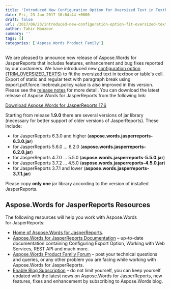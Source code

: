```yaml
---
title: 'Introduced New Configuration Option for Oversized Text in Textbox and Improved Export of Static Text in Aspose.Words for JasperReports 17.6'
date: Fri, 23 Jun 2017 10:04:44 +0000
draft: false
url: /2017/06/23/introduced-new-configuration-option-fit-oversized-text-textbox-improved-export-static-text-aspose.words-jasperreports-17.6/
author: Tahir Manzoor
summary: ''
tags: []
categories: ['Aspose.Words Product Family']
---
```


[](https://www.aspose.com/products/words/jasperreports)We are pleased to announce new release of Aspose.Words for JasperReports that includes features, enhancement and bug fixes reported by our customers. We have introduced new [configuration option (TRIM\_OVERSIZED\_TEXTS)][1] to fit the oversized text in textbox or table's cell. Export of static and regular text with paragraph break using export.pdf.force.linebreak.policy value is also improved in this version. Please see the [release notes][2] for more detail. You can download the latest release of Aspose.Words for JasperReports from the following link:

[Download Aspose.Words for JasperReports 17.6][3]

Starting from release **1.9.0** there are several versions of jar library (necessary for better support of older versions of JasperReports). These include:

*   for JasperReports 6.3.0 and higher (**aspose.words.jasperreports-6.3.0.jar**)
*   for JasperReports 5.6.0 ... 6.2.0 (**aspose.words.jasperreports-6.2.0.jar**)
*   for JasperReports 4.7.0 ... 5.5.0 (**aspose.words.jasperreports-5.5.0.jar**)
*   for JasperReports 3.7.2 ... 4.5.0 (**aspose.words.jasperreports-4.5.0.jar**)
*   for JasperReports 3.7.1 and lower (**aspose.words.jasperreports-3.7.1.jar**)

Please copy **only one** jar library according to the version of installed JasperReports.  
  

## Aspose.Words for JasperReports Resources

The following resources will help you work with Aspose.Words for JasperReports:

  

*   [Home of Aspose.Words for JasperReports][4].
*   [Aspose.Words for JasperReports Documentation][5] – up-to-date documentation containing Configuring Export Option, Working with Web Services, REST API and much more.
*   [Aspose.Words Product Family Forum][6] – post your technical questions and queries, or any other problem you are facing while working with Aspose.Words for JasperReports.
*   [Enable Blog Subscription][7] – do not limit yourself, you can keep yourself updated with the latest news on Aspose.Words for JasperReports, new features, fixes and enhancement by subscribing to Aspose.Words blog.




[1]: https://docs.aspose.com/display/wordsjasperreports/Trim+Oversized+Texts
[2]: https://docs.aspose.com/display/wordsjasperreports/Aspose.Words+for+JasperReports+17.6+Release+Notes
[3]: https://downloads.aspose.com/words/jasperreports/new-releases/aspose.words-for-jasperreports-17.6/
[4]: https://www.aspose.com/products/words/jasperreports
[5]: https://docs.aspose.com/display/wordsjasperreports/Home
[6]: https://forum.aspose.com/c/words
[7]: https://blog.aspose.com/category/aspose-products/aspose-words-product-family/




